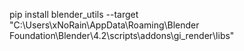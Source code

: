 pip install blender_utils --target "C:\Users\xNoRain\AppData\Roaming\Blender Foundation\Blender\4.2\scripts\addons\gi_render\libs"